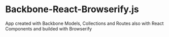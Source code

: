 # Backbone-React-Browserify.js
App created with Backbone Models, Collections and Routes also with React Components and builded with Browserify
